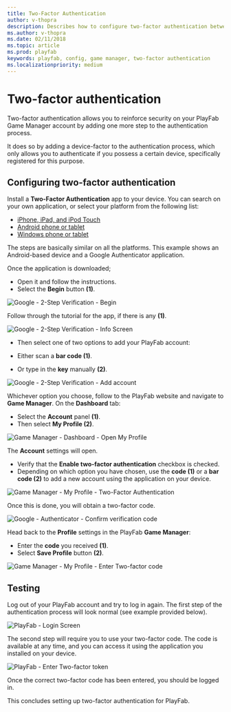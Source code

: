 ```yaml
---
title: Two-Factor Authentication
author: v-thopra
description: Describes how to configure two-factor authentication between a device with an authenticator app and PlayFab.
ms.author: v-thopra
ms.date: 02/11/2018
ms.topic: article
ms.prod: playfab
keywords: playfab, config, game manager, two-factor authentication
ms.localizationpriority: medium
---
```


# Two-factor authentication

Two-factor authentication allows you to reinforce security on your PlayFab Game Manager account by adding one more step to the authentication process.

It does so by adding a device-factor to the authentication process, which only allows you to authenticate if you possess a certain device, specifically registered for this purpose.

## Configuring two-factor authentication

Install a **Two-Factor Authentication** app to your device. You can search on your own application, or select your platform from the following list:

- [iPhone, iPad, and iPod Touch](https://itunes.apple.com/us/app/google-authenticator/id388497605?mt=8)
- [Android phone or tablet](https://play.google.com/store/apps/details?id=com.google.android.apps.authenticator2)
- [Windows phone or tablet](https://www.windowsphone.com/en-us/store/app/authenticator/e7994dbc-2336-4950-91ba-ca22d653759b)

The steps are basically similar on all the platforms. This example shows an Android-based device and a Google Authenticator application.

Once the application is downloaded;

- Open it and follow the instructions.
- Select the **Begin** button **(1)**.

![Google - 2-Step Verification - Begin](media/tutorials/google-2-step-verification-begin.png)  

Follow through the tutorial for the app, if there is any **(1)**.

![Google - 2-Step Verification - Info Screen](media/tutorials/google-2-step-verification-info-screen.png)  

- Then select one of two options to add your PlayFab account:

- Either scan a **bar code (1)**.
- Or type in the **key** manually **(2)**.

![Google - 2-Step Verification - Add account](media/tutorials/google-2-step-verification-add-account.png)  

Whichever option you choose, follow to the PlayFab website and navigate to **Game Manager**. On the **Dashboard** tab:

- Select the **Account** panel **(1)**.
- Then select **My Profile (2)**.

![Game Manager - Dashboard - Open My Profile](media/tutorials/game-manager-dashboard-open-my-profile.png)  

The **Account** settings will open.

- Verify that the **Enable two-factor authentication** checkbox is checked.
- Depending on which option you have chosen, use the **code (1)** or a **bar code (2)** to add a new account using the application on your device.

![Game Manager - My Profile - Two-Factor Authentication](media/tutorials/game-manager-my-profile-two-factor-authentication.png)  

Once this is done, you will obtain a two-factor code.

![Google - Authenticator - Confirm verification code](media/tutorials/google-authenticator-confirm-verification-code.png)

Head back to the **Profile** settings in the PlayFab **Game Manager**:

- Enter the **code** you received **(1)**.
- Select **Save Profile** button **(2)**.

![Game Manager - My Profile - Enter Two-factor code](media/tutorials/game-manager-my-profile-enter-two-factor-code.png)

## Testing

Log out of your PlayFab account and try to log in again. The first step of the authentication process will look normal (see example provided below).

![PlayFab - Login Screen](media/tutorials/playfab-login-screen.png)

The second step will require you to use your two-factor code. The code is available at any time, and you can access it using the application you installed on your device.

![PlayFab - Enter Two-factor token](media/tutorials/playfab-enter-two-factor-token.png)

Once the correct two-factor code has been entered, you should be logged in.

This concludes setting up two-factor authentication for PlayFab.
